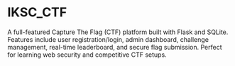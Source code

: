 # IKSC_CTF
A full-featured Capture The Flag (CTF) platform built with Flask and SQLite. Features include user registration/login, admin dashboard, challenge management, real-time leaderboard, and secure flag submission. Perfect for learning web security and competitive CTF setups.
